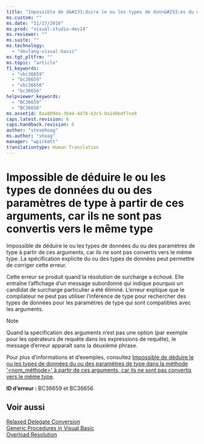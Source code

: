 ```yaml
---
title: "Impossible de d&#233;duire le ou les types de donn&#233;es du ou des param&#232;tres de type &#224; partir de ces arguments, car ils ne sont pas convertis vers le m&#234;me type | Microsoft Docs"
ms.custom: ""
ms.date: "11/17/2016"
ms.prod: "visual-studio-dev14"
ms.reviewer: ""
ms.suite: ""
ms.technology: 
  - "devlang-visual-basic"
ms.tgt_pltfrm: ""
ms.topic: "article"
f1_keywords: 
  - "vbc36659"
  - "bc36659"
  - "vbc36656"
  - "bc36656"
helpviewer_keywords: 
  - "BC36659"
  - "BC36656"
ms.assetid: 0aa809da-3b44-4d78-b3c5-0a148bdf7ce8
caps.latest.revision: 6
caps.handback.revision: 6
author: "stevehoag"
ms.author: "shoag"
manager: "wpickett"
translationtype: Human Translation
---
```

# Impossible de d&#233;duire le ou les types de donn&#233;es du ou des param&#232;tres de type &#224; partir de ces arguments, car ils ne sont pas convertis vers le m&#234;me type
Impossible de déduire le ou les types de données du ou des paramètres de type à partir de ces arguments, car ils ne sont pas convertis vers le même type. La spécification explicite du ou des types de données peut permettre de corriger cette erreur.  
  
 Cette erreur se produit quand la résolution de surcharge a échoué. Elle entraîne l’affichage d’un message subordonné qui indique pourquoi un candidat de surcharge particulier a été éliminé. L’erreur explique que le compilateur ne peut pas utiliser l’inférence de type pour rechercher des types de données pour les paramètres de type qui sont compatibles avec les arguments.  
  
> [!NOTE]
>  Quand la spécification des arguments n’est pas une option \(par exemple pour les opérateurs de requête dans les expressions de requête\), le message d’erreur apparaît sans la deuxième phrase.  
  
 Pour plus d’informations et d’exemples, consultez [Impossible de déduire le ou les types de données du ou des paramètres de type dans la méthode '\<nom\_méthode\>' à partir de ces arguments, car ils ne sont pas convertis vers le même type](../../visual-basic/misc/bc36660-bc36657.md).  
  
 **ID d’erreur :** BC36659 et BC36656  
  
## Voir aussi  
 [Relaxed Delegate Conversion](../../visual-basic/programming-guide/language-features/delegates/relaxed-delegate-conversion.md)   
 [Generic Procedures in Visual Basic](../../visual-basic/programming-guide/language-features/data-types/generic-procedures.md)   
 [Overload Resolution](../../visual-basic/programming-guide/language-features/procedures/overload-resolution.md)